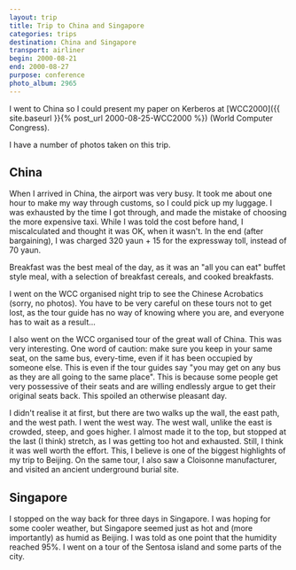 ```yaml
---
layout: trip
title: Trip to China and Singapore
categories: trips
destination: China and Singapore
transport: airliner
begin: 2000-08-21
end: 2000-08-27
purpose: conference
photo_album: 2965
---
```


I went to China so I could present my paper on Kerberos at
[WCC2000]({{ site.baseurl }}{% post_url 2000-08-25-WCC2000 %}) (World Computer Congress).

I have a number of photos taken on this trip.

## China

When I arrived in China, the airport was very busy. It took me about one hour
to make my way through customs, so I could pick up my luggage. I was exhausted
by the time I got through, and made the mistake of choosing the more expensive
taxi. While I was told the cost before hand, I miscalculated and thought it was
OK, when it wasn't. In the end (after bargaining), I was charged 320 yaun + 15
for the expressway toll, instead of 70 yaun.

Breakfast was the best meal of the day, as it was an "all you can eat" buffet
style meal, with a selection of breakfast cereals, and cooked breakfasts.

I went on the WCC organised night trip to see the Chinese Acrobatics (sorry, no
photos). You have to be very careful on these tours not to get lost, as the
tour guide has no way of knowing where you are, and everyone has to wait as a
result...

I also went on the WCC organised tour of the great wall of China. This was very
interesting. One word of caution: make sure you keep in your same seat, on the
same bus, every-time, even if it has been occupied by someone else. This is
even if the tour guides say "you may get on any bus as they are all going to
the same place". This is because some people get very possessive of their seats
and are willing endlessly argue to get their original seats back. This spoiled
an otherwise pleasant day.

I didn't realise it at first, but there are two walks up the wall, the east
path, and the west path. I went the west way. The west wall, unlike the east is
crowded, steep, and goes higher. I almost made it to the top, but stopped at
the last (I think) stretch, as I was getting too hot and exhausted. Still, I
think it was well worth the effort. This, I believe is one of the biggest
highlights of my trip to Beijing. On the same tour, I also saw a Cloisonne
manufacturer, and visited an ancient underground burial site.

## Singapore

I stopped on the way back for three days in Singapore. I was hoping for some
cooler weather, but Singapore seemed just as hot and (more importantly) as
humid as Beijing. I was told as one point that the humidity reached 95%. I went
on a tour of the Sentosa island and some parts of the city.
